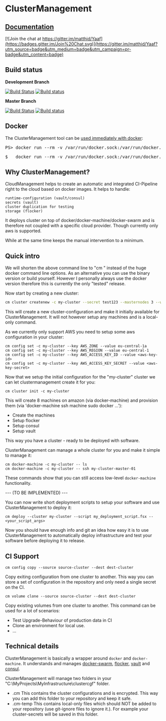ClusterManagement
===================
## [Documentation](https://matthid.github.io/ClusterManagement/)

[![Join the chat at https://gitter.im/matthid/Yaaf](https://badges.gitter.im/Join%20Chat.svg)](https://gitter.im/matthid/Yaaf?utm_source=badge&utm_medium=badge&utm_campaign=pr-badge&utm_content=badge)

## Build status

**Development Branch**

[![Build Status](https://travis-ci.org/matthid/ClusterManagement.svg?branch=develop)](https://travis-ci.org/matthid/ClusterManagement)
[![Build status](https://ci.appveyor.com/api/projects/status/2xitdogybhrpd74o/branch/develop?svg=true)](https://ci.appveyor.com/project/matthid/yaaf-511/branch/develop)

**Master Branch**

[![Build Status](https://travis-ci.org/matthid/ClusterManagement.svg?branch=master)](https://travis-ci.org/matthid/ClusterManagement)
[![Build status](https://ci.appveyor.com/api/projects/status/2xitdogybhrpd74o/branch/master?svg=true)](https://ci.appveyor.com/project/matthid/yaaf-511/branch/master)

## Docker

<div class="row">
  <div class="span1"></div>
  <div class="span6">
    <div class="well well-small" id="nuget">
      The ClusterManagement tool can be <a href="https://hub.docker.com/r/matthid/clustermanagement/">used immediately with docker</a>:
      <pre>PS> docker run --rm -v /var/run/docker.sock:/var/run/docker.sock -v C:\MyProjects\MyInfrastructure\clustercgf:/clustercfg -v "$pwd:/workdir" -ti matthid/clustermanagement --help</pre>
      <pre>$   docker run --rm -v /var/run/docker.sock:/var/run/docker.sock -v C:\MyProjects\MyInfrastructure\clustercgf:/clustercfg -v "`pwd`:/workdir" -ti matthid/clustermanagement --help</pre>
    </div>
  </div>
  <div class="span1"></div>
</div>

## Why ClusterManagement?

CloudManagement helps to create an automatic and integrated CI-Pipeline right to the cloud based on docker images.
It helps to handle:

    runtime-configuration (vault/consul)
    secrets (vault)
    cluster duplication for testing
    storage (flocker)

It deploys cluster on top of docker/docker-machine/docker-swarm and is therefore not coupled with a specific cloud provider. Though currently only aws is supported.

While at the same time keeps the manual intervention to a minimum.

## Quick intro

We will shorten the above command line to "cm <args>" instead of the huge docker command line options. As an alternative you can use the binary version or build yourself.
However I personally always use the docker version therefore this is currently the only "tested" release.

Now start by creating a new cluster:

```bash
cm cluster createnew -c my-cluster --secret test123 --masternodes 3 --workernodes 5 --masterasworker
```

This will create a new cluster-configuration and make it initially available for ClusterManagement. It will not however setup any machines and is a local-only command.

As we currently only support AWS you need to setup some aws configuration in your cluster:

```
cm config set -c my-cluster --key AWS_ZONE --value eu-central-1a
cm config set -c my-cluster --key AWS_REGION --value eu-central-1
cm config set -c my-cluster --key AWS_ACCESS_KEY_ID --value <aws-key-id>
cm config set -c my-cluster --key AWS_ACCESS_KEY_SECRET --value <aws-key-secret>
```


Now that we setup the initial configuration for the "my-cluster" cluster we can let clustermanagement create it for you:

```
cm cluster init -c my-cluster
```

This will create 8 machines on amazon (via docker-machine) and provision them (via 'docker-machine ssh machine sudo docker ...'):
 - Create the machines
 - Setup flocker
 - Setup consul
 - Setup vault

This way you have a cluster - ready to be deployed with software.

ClusterManagement can manage a whole cluster for you and make it simple to manage it:

```
cm docker-machine -c my-cluster -- ls
cm docker-machine -c my-cluster -- ssh my-cluster-master-01
```

These commands show that you can still access low-level `docker-machine` functionality.


 --- (TO BE IMPLEMENTED) ---

You can now write short deployment scripts to setup your software and use ClusterManagement to deploy it:
 
```
cm deploy --cluster my-cluster --script my_deployment_script.fsx -- <your_script_args>
```

Now you should have enough info and git an idea how easy it is to use ClusterManagement to automatically deploy infrastructure
and test your software before deploying it to release.



## CI Support

```
cm config copy --source source-cluster --dest dest-cluster
```
Copy exiting configuration from one cluster to another. This way you can store a set of configuration in the repository and only need a single
secret on the CI.


```
cm volume clone --source source-cluster --dest dest-cluster
```
Copy existing volumes from one cluster to another.
This command can be used for a lot of scenarios:

 - Test Upgrade-Behaviour of production data in CI
 - Clone an environment for local use.
 - ...

## Technical details

ClusterManagement is basically a wrapper around `docker` and `docker-machine`.
It understands and manages [docker-swarm](https://www.docker.com/products/docker-swarm), [flocker](https://clusterhq.com/flocker/introduction/), [vault](https://www.vaultproject.io/) and [consul](https://www.consul.io/).

ClusterManagement will manage two folders in your "C:\MyProjects\MyInfrastructure\clustercgf" folder.
 * .cm
   This contains the cluster configurations and is encrypted. This way you can add this folder to your repository and keep it safe.
 * .cm-temp
   This contains local-only files which should NOT be added to your repository (use git-ignore files to ignore it.).
   For example your cluster-secrets will be saved in this folder.
   